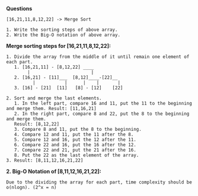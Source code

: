 **Questions**

    [16,21,11,8,12,22] -> Merge Sort

    1. Write the sorting steps of above array.
    2. Write the Big-O notation of above array.

**Merge sorting steps for [16,21,11,8,12,22]:**

    1. Divide the array from the middle of it until remain one element of each part.
       1. [16,21,11] - [8,12,22] ____
            |                       |
       2. [16,21] - [11]___  [8,12]____-[22]__
              |           |      |    |       |
       3. [16] - [21]  [11]   [8] - [12]    [22]

    2. Sort and merge the last elements.
       1. In the left part, compare 16 and 11, put the 11 to the beginning and merge them. Result: [11,16,21]
       2. In the right part, compare 8 and 22, put the 8 to the beginning and merge them.
       Result: [8,12,22]
       3. Compare 8 and 11, put the 8 to the beginning.
       4. Compare 12 and 11, put the 11 after the 8.
       5. Compare 12 and 16, put the 12 after the 11.
       6. Compare 22 and 16, put the 16 after the 12.
       7. Compare 22 and 21, put the 21 after the 16.
       8. Put the 22 as the last element of the array.
    3. Result: [8,11,12,16,21,22]

**2. Big-O Notation of [8,11,12,16,21,22]:**

    Due to the dividing the array for each part, time complexity should be o(nlogn). (2^x = n)

